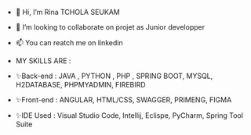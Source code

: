 - 👋 Hi, I’m Rina TCHOLA SEUKAM
- 💞️ I’m looking to collaborate on projet as Junior developper
- 📫 You can reatch me on linkedin

- MY SKILLS ARE : 
- ✨Back-end : JAVA , PYTHON , PHP , SPRING BOOT, MYSQL, H2DATABASE, PHPMYADMIN, FIREBIRD
- ✨Front-end : ANGULAR, HTML/CSS, SWAGGER, PRIMENG, FIGMA
- ✨IDE Used : Visual Studio Code, Intellij, Eclispe, PyCharm, Spring Tool Suite

<!---
RiTchola/RiTchola is a ✨ special ✨ repository because its `README.md` (this file) appears on your GitHub profile.
You can click the Preview link to take a look at your changes.
--->

